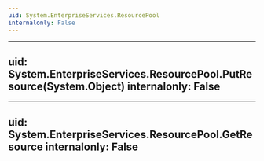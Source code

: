 ```yaml
---
uid: System.EnterpriseServices.ResourcePool
internalonly: False
---
```


---
uid: System.EnterpriseServices.ResourcePool.PutResource(System.Object)
internalonly: False
---

---
uid: System.EnterpriseServices.ResourcePool.GetResource
internalonly: False
---
